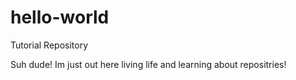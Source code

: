 # hello-world
Tutorial Repository

Suh dude!
Im just out here living life and learning about repositries!
